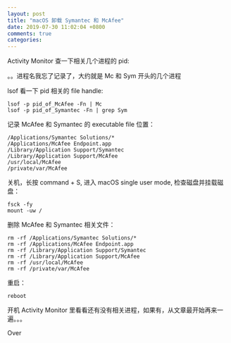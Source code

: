 ```yaml
---
layout: post
title: "macOS 卸载 Symantec 和 McAfee"
date: 2019-07-30 11:02:04 +0800
comments: true
categories: 
---
```


Activity Monitor 查一下相关几个进程的 pid:

。。进程名我忘了记录了，大约就是 Mc 和 Sym 开头的几个进程

lsof 看一下 pid 相关的 file handle:  

```
lsof -p pid_of_McAfee -Fn | Mc
lsof -p pid_of_Symantec -Fn | grep Sym
```

记录 McAfee 和 Symantec 的 executable file 位置：

```
/Applications/Symantec Solutions/*
/Applications/McAfee Endpoint.app
/Library/Application Support/Symantec
/Library/Application Support/McAfee
/usr/local/McAfee
/private/var/McAfee
```

关机，长按 command + S, 进入 macOS single user mode, 检查磁盘并挂载磁盘：  

```
fsck -fy
mount -uw /
```

删除 McAfee 和 Symantec 相关文件：  

```
rm -rf /Applications/Symantec Solutions/*
rm -rf /Applications/McAfee Endpoint.app
rm -rf /Library/Application Support/Symantec
rm -rf /Library/Application Support/McAfee
rm -rf /usr/local/McAfee
rm -rf /private/var/McAfee
```

重启：

```
reboot
```

开机 Activity Monitor 里看看还有没有相关进程，如果有，从文章最开始再来一遍。。。

Over